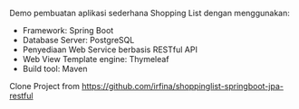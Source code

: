 Demo pembuatan aplikasi sederhana Shopping List dengan menggunakan:
- Framework: Spring Boot
- Database Server: PostgreSQL
- Penyediaan Web Service berbasis RESTful API
- Web View Template engine: Thymeleaf
- Build tool: Maven

Clone Project from https://github.com/irfina/shoppinglist-springboot-jpa-restful
